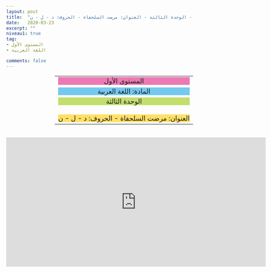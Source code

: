 ```yaml
---
layout: post
title:  "المستوى الأول - مادة اللغة العربية - الوحدة الثالثة - العنوان: مرضت السلحفاة - الحروف: د - ل - ن"
date:   2020-03-23
excerpt: ""
niveau1: true
tag:
- المستوى الأول 
- اللغة العربية

comments: false
---
```

<center>
<table dir="rtl" style="width: 100%; text-align: center; font-size: large;"><tbody>
<tr><td><div style="background-color: #ec79b3;"><span>
المستوى الأول
</span></div></td></tr>
<tr><td><div style="background-color: #75c9f0; "><span>
المادة: اللغة العربية
</span></div></td></tr>
<tr><td><div style="background-color: #c2de6e; "><span>
 الوحدة الثالثة

</span></div></td></tr><tr>
<td><div style="background-color: #ffe066; ">
 العنوان: مرضت السلحفاة - الحروف: د - ل - ن

</div></td></tr>
</tbody></table><br>
<iframe width="700px" height="350px" src="https://www.youtube.com/embed/sfKXnZSs1qI?rel=0&controls=1&showinfo=0&modestbranding=1&enablejsapi=1" allowfullscreen frameborder="0" ></iframe>
</center>

